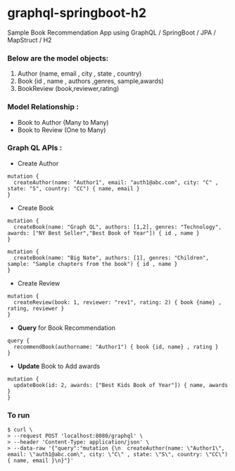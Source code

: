 # graphql-springboot-h2
Sample Book Recommendation App using GraphQL / SpringBoot / JPA / MapStruct / H2

### Below are the model objects:

1) Author (name, email , city , state , country)
2) Book (id , name , authors ,genres, sample,awards)
3) BookReview (book,reviewer,rating)


### Model Relationship :

- Book to Author (Many to Many)
- Book to Review (One to Many)

### Graph QL APIs :

- Create Author
```
mutation {
  createAuthor(name: "Author1", email: "auth1@abc.com", city: "C" , state: "S", country: "CC") { name, email }
}
```
- Create Book 
```
mutation {
  createBook(name: "Graph QL", authors: [1,2], genres: "Technology", awards: ["NY Best Seller","Best Book of Year"]) { id , name }
}
```
```
mutation {
  createBook(name: "Big Nate", authors: [1], genres: "Children", sample: "Sample chapters from the book") { id , name }
}
```
- Create Review

```
mutation {
  createReview(book: 1, reviewer: "rev1", rating: 2) { book {name} , rating, reviewer }
}
```

- **Query** for Book Recommendation

```
query {
  recommendBook(authorname: "Author1") { book {id, name} , rating }
}
```
- **Update** Book to Add awards
```
mutation {
  updateBook(id: 2, awards: ["Best Kids Book of Year"]) { name, awards }
}

```
### To run 

```
$ curl \
> --request POST 'localhost:8080/graphql' \
> --header 'Content-Type: application/json' \
> --data-raw '{"query":"mutation {\n  createAuthor(name: \"Author1\", email: \"auth1@abc.com\", city: \"C\" , state: \"S\", country: \"CC\") { name, email }\n}"}'
```
